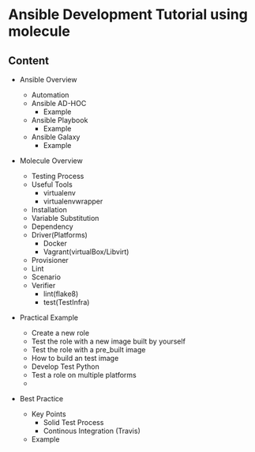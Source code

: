 # Ansible Development Tutorial using molecule

## Content

- Ansible Overview
  - Automation 
  - Ansible AD-HOC
    - Example
  - Ansible Playbook
    - Example
  - Ansible Galaxy
    - Example

- Molecule Overview
  - Testing Process
  - Useful Tools
    - virtualenv
    - virtualenvwrapper
  - Installation
  - Variable Substitution
  - Dependency
  - Driver(Platforms)
    - Docker
    - Vagrant(virtualBox/Libvirt)
  - Provisioner
  - Lint
  - Scenario
  - Verifier
    - lint(flake8)
    - test(TestInfra)
    

- Practical Example
  - Create a new role
  - Test the role with a new image built by yourself
  - Test the role with a pre_built image
  - How to build an test image
  - Develop Test Python
  - Test a role on multiple platforms
  - 

- Best Practice 
  - Key Points
    - Solid Test Process 
    - Continous Integration (Travis)
  - Example
